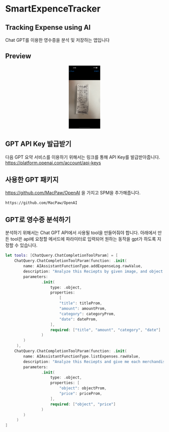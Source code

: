 # SmartExpenceTracker
## Tracking Expense using AI
Chat GPT를 이용한 영수증을 분석 및 저장하는 앱입니다

## Preview
<div align="center">
  <img src="ImageAsset/AnalyzedView.gif" width="100" height="200"/>
</div>

## GPT API Key 발급받기
다음 GPT 요약 서비스를 이용하기 위해서는 링크를 통해 API Key를 발급받아줍니다. https://platform.openai.com/account/api-keys

## 사용한 GPT 패키지
https://github.com/MacPaw/OpenAI 을 가지고 SPM을 추가해줍니다.
```
https://github.com/MacPaw/OpenAI
```

## GPT로 영수증 분석하기

분석하기 위해서는 Chat GPT API에서 사용될 tool을 만들어줘야 합니다.
아래에서 만든 tool은 api에 요청할 메서드에 파라미터로 입력되어 원하는 동작을 gpt가 하도록 지정할 수 있습니다.
```swift
let tools: [ChatQuery.ChatCompletionToolParam] = [
    ChatQuery.ChatCompletionToolParam(function: .init(
        name: AIAssistantFunctionType.addExpenseLog.rawValue,
        description: "Analyze this Reciepts by given image, and object and prices have to be value of marchant",
        parameters:
                .init(
                    type: .object,
                    properties:
                        [
                        "title": titleProm,
                        "amount": amountProm,
                        "category": categoryProm,
                        "date": dateProm,
                    ],
                    required: ["title", "amount", "category", "date"]
                )
        )
     ),
    ChatQuery.ChatCompletionToolParam(function: .init(
        name: AIAssistantFunctionType.listExpenses.rawValue,
        description: "Analyze this Reciepts and give me each merchandise info by given image",
        parameters:
                .init(
                    type: .object,
                    properties: [
                        "object": objectProm,
                        "price": priceProm,
                    ],
                    required: ["object", "price"]
                )
        )
     )
]
```


